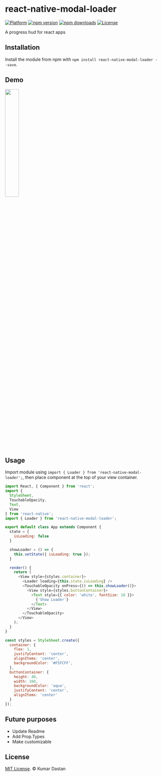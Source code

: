 # react-native-modal-loader
[![Platform](https://img.shields.io/badge/platform-react--native-lightgrey.svg)](http://facebook.github.io/react-native/)
[![npm version](http://img.shields.io/npm/v/react-native-modal-loader.svg)](https://www.npmjs.com/package/react-native-modal-loader)
[![npm downloads](https://img.shields.io/npm/dm/react-native-modal-loader.svg?update=7)](http://badge.fury.io/js/react-native-modal-loader)
[![License](https://img.shields.io/badge/license-MIT-blue.svg)](https://raw.github.com/testshallpass/react-native-dropdownalert/master/LICENSE)

A progress hud for react apps

## Installation

Install the module from npm with `npm install react-native-modal-loader --save`.

## Demo

<img src="https://github.com/kdastan/react-native-modal-loader/blob/master/demo/demo.gif" width="30%" />

## Usage

Import module using `import { Loader } from 'react-native-modal-loader';`, then place component at the top of your view container.

```js
import React, { Component } from 'react';
import {
  StyleSheet,
  TouchableOpacity,
  Text,
  View
} from 'react-native';
import { Loader } from 'react-native-modal-loader';

export default class App extends Component {
  state = {
    isLoading: false
  }

  showLoader = () => {
    this.setState({ isLoading: true });
  }

  render() {
    return (
      <View style={styles.container}>
        <Loader loading={this.state.isLoading} />
        <TouchableOpacity onPress={() => this.showLoader()}>
          <View style={styles.buttonContainer}>
            <Text style={{ color: 'white', fontSize: 18 }}>
              {'Show Loader'}
            </Text>
          </View>
        </TouchableOpacity>
      </View>
    );
  }
}

const styles = StyleSheet.create({
  container: {
    flex: 1,
    justifyContent: 'center',
    alignItems: 'center',
    backgroundColor: '#F5FCFF',
  },
  buttonContainer: {
    height: 40,
    width: 160,
    backgroundColor: 'aqua',
    justifyContent: 'center',
    alignItems: 'center'
  }
});
```

## Future purposes

- Update Readme
- Add Prop.Types
- Make customizable

## License

[MIT License](http://opensource.org/licenses/mit-license.html). © Kumar Dastan
